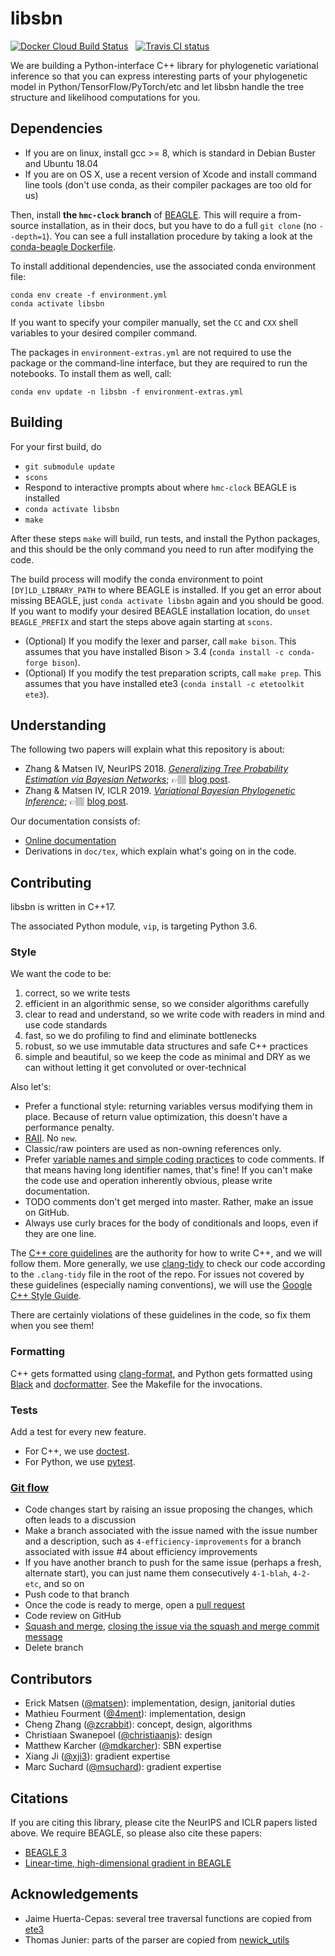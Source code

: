 # libsbn

[![Docker Cloud Build Status](https://img.shields.io/docker/cloud/build/phylovi/libsbn.svg)](https://hub.docker.com/r/phylovi/libsbn) &nbsp;
[![Travis CI status](https://travis-ci.org/phylovi/libsbn.svg?branch=master)](https://travis-ci.org/phylovi/libsbn)

We are building a Python-interface C++ library for phylogenetic variational inference so that you can express interesting parts of your phylogenetic model in Python/TensorFlow/PyTorch/etc and let libsbn handle the tree structure and likelihood computations for you.


## Dependencies

* If you are on linux, install gcc >= 8, which is standard in Debian Buster and Ubuntu 18.04
* If you are on OS X, use a recent version of Xcode and install command line tools (don't use conda, as their compiler packages are too old for us)

Then, install **the `hmc-clock` branch** of [BEAGLE](https://github.com/beagle-dev/beagle-lib).
This will require a from-source installation, as in their docs, but you have to do a full `git clone` (no `--depth=1`).
You can see a full installation procedure by taking a look at the [conda-beagle Dockerfile](https://github.com/matsengrp/conda-beagle/blob/master/Dockerfile).

To install additional dependencies, use the associated conda environment file:

    conda env create -f environment.yml
    conda activate libsbn

If you want to specify your compiler manually, set the `CC` and `CXX` shell variables to your desired compiler command.

The packages in `environment-extras.yml` are not required to use the package or the command-line interface, but they are required to run the notebooks.
To install them as well, call:

    conda env update -n libsbn -f environment-extras.yml


## Building

For your first build, do

* `git submodule update`
* `scons`
* Respond to interactive prompts about where `hmc-clock` BEAGLE is installed
* `conda activate libsbn`
* `make`

After these steps `make` will build, run tests, and install the Python packages, and this should be the only command you need to run after modifying the code.

The build process will modify the conda environment to point `[DY]LD_LIBRARY_PATH` to where BEAGLE is installed.
If you get an error about missing BEAGLE, just `conda activate libsbn` again and you should be good.
If you want to modify your desired BEAGLE installation location, do `unset BEAGLE_PREFIX` and start the steps above again starting at `scons`.

* (Optional) If you modify the lexer and parser, call `make bison`. This assumes that you have installed Bison > 3.4 (`conda install -c conda-forge bison`).
* (Optional) If you modify the test preparation scripts, call `make prep`. This assumes that you have installed ete3 (`conda install -c etetoolkit ete3`).


## Understanding

The following two papers will explain what this repository is about:

* Zhang & Matsen IV, NeurIPS 2018. [_Generalizing Tree Probability Estimation via Bayesian Networks_](http://papers.nips.cc/paper/7418-generalizing-tree-probability-estimation-via-bayesian-networks.pdf); 👉🏽 [blog post](https://matsen.fredhutch.org/general/2018/12/05/sbn.html).
* Zhang & Matsen IV, ICLR 2019. [_Variational Bayesian Phylogenetic Inference_](https://openreview.net/pdf?id=SJVmjjR9FX_); 👉🏽 [blog post](https://matsen.fredhutch.org/general/2019/08/24/vbpi.html).

Our documentation consists of:

* [Online documentation](https://phylovi.github.io/libsbn/)
* Derivations in `doc/tex`, which explain what's going on in the code.


## Contributing

libsbn is written in C++17.

The associated Python module, `vip`, is targeting Python 3.6.

### Style

We want the code to be:

1. correct, so we write tests
1. efficient in an algorithmic sense, so we consider algorithms carefully
1. clear to read and understand, so we write code with readers in mind and use code standards
1. fast, so we do profiling to find and eliminate bottlenecks
1. robust, so we use immutable data structures and safe C++ practices
1. simple and beautiful, so we keep the code as minimal and DRY as we can without letting it get convoluted or over-technical

Also let's:

* Prefer a functional style: returning variables versus modifying them in place. Because of return value optimization, this doesn't have a performance penalty.
* [RAII](https://en.cppreference.com/w/cpp/language/raii). No `new`.
* Classic/raw pointers are used as non-owning references only.
* Prefer [variable names and simple coding practices](https://blog.codinghorror.com/coding-without-comments/) to code comments.
  If that means having long identifier names, that's fine!
  If you can't make the code use and operation inherently obvious, please write documentation.
* TODO comments don't get merged into master. Rather, make an issue on GitHub.
* Always use curly braces for the body of conditionals and loops, even if they are one line.

The [C++ core guidelines](https://isocpp.github.io/CppCoreGuidelines/CppCoreGuidelines) are the authority for how to write C++, and we will follow them.
More generally, we use [clang-tidy](https://clang.llvm.org/extra/clang-tidy/) to check our code according to the `.clang-tidy` file in the root of the repo.
For issues not covered by these guidelines (especially naming conventions), we will use the [Google C++ Style Guide](https://google.github.io/styleguide/cppguide.html).

There are certainly violations of these guidelines in the code, so fix them when you see them!

### Formatting

C++ gets formatted using [clang-format](https://clang.llvm.org/docs/ClangFormat.html), and Python gets formatted using [Black](https://black.readthedocs.io/en/stable/) and [docformatter](https://pypi.org/project/docformatter/).
See the Makefile for the invocations.


### Tests

Add a test for every new feature.

* For C++, we use [doctest](https://github.com/onqtam/doctest).
* For Python, we use [pytest](https://docs.pytest.org/en/latest/).


### [Git flow](https://guides.github.com/introduction/flow/)

* Code changes start by raising an issue proposing the changes, which often leads to a discussion
* Make a branch associated with the issue named with the issue number and a description, such as `4-efficiency-improvements` for a branch associated with issue #4 about efficiency improvements
* If you have another branch to push for the same issue (perhaps a fresh, alternate start), you can just name them consecutively `4-1-blah`, `4-2-etc`, and so on
* Push code to that branch
* Once the code is ready to merge, open a [pull request](https://help.github.com/articles/using-pull-requests/)
* Code review on GitHub
* [Squash and merge](https://help.github.com/en/articles/merging-a-pull-request), [closing the issue via the squash and merge commit message](https://help.github.com/articles/closing-issues-via-commit-messages/)
* Delete branch


## Contributors

* Erick Matsen ([@matsen](https://github.com/matsen)): implementation, design, janitorial duties
* Mathieu Fourment ([@4ment](https://github.com/4ment)): implementation, design
* Cheng Zhang ([@zcrabbit](https://github.com/zcrabbit)): concept, design, algorithms
* Christiaan Swanepoel ([@christiaanjs](https://github.com/christiaanjs)): design
* Matthew Karcher ([@mdkarcher](https://github.com/mdkarcher/)): SBN expertise
* Xiang Ji ([@xji3](https://github.com/xji3)): gradient expertise
* Marc Suchard ([@msuchard](https://github.com/msuchard)): gradient expertise


## Citations

If you are citing this library, please cite the NeurIPS and ICLR papers listed above.
We require BEAGLE, so please also cite these papers:

* [BEAGLE 3](http://dx.doi.org/10.1093/sysbio/syz020)
* [Linear-time, high-dimensional gradient in BEAGLE](http://arxiv.org/abs/1905.12146)


## Acknowledgements

* Jaime Huerta-Cepas: several tree traversal functions are copied from [ete3](https://github.com/etetoolkit/ete)
* Thomas Junier: parts of the parser are copied from [newick\_utils](https://github.com/tjunier/newick_utils)
